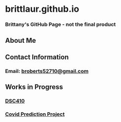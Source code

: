 # brittlaur.github.io

### Brittany's GitHub Page - not the final product

## About Me

## Contact Information
### Email: broberts52710@gmail.com

## Works in Progress
### <a href="https://github.com/brittlaur/DSC410">DSC410</a>
### <a href="https://github.com/brittlaur/dsc450-Covid-Project/tree/main)https://github.com/brittlaur/dsc450-Covid-Project/tree/main">Covid Prediction Project</a>
